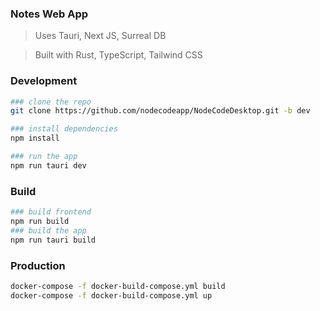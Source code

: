 ### Notes Web App

> Uses Tauri, Next JS, Surreal DB

> Built with Rust, TypeScript, Tailwind CSS

### Development
```bash
### clone the repo
git clone https://github.com/nodecodeapp/NodeCodeDesktop.git -b dev

### install dependencies
npm install

### run the app
npm run tauri dev
```

### Build
```bash
### build frontend
npm run build
### build the app
npm run tauri build
```

### Production
```bash
docker-compose -f docker-build-compose.yml build  
docker-compose -f docker-build-compose.yml up   
```
